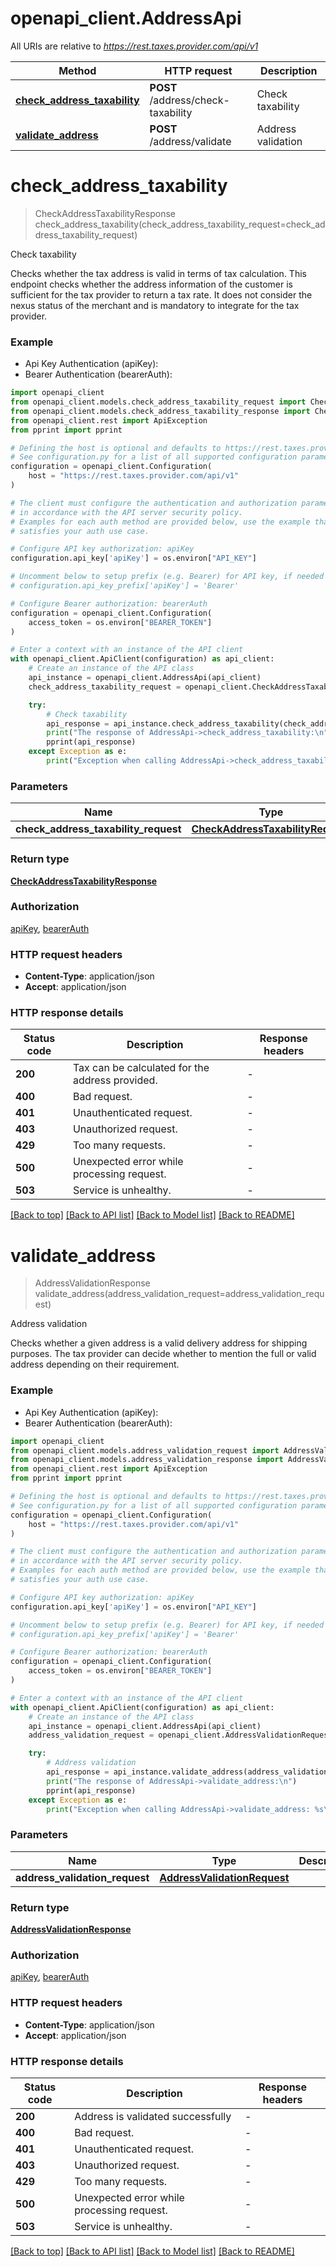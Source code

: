# openapi_client.AddressApi

All URIs are relative to *https://rest.taxes.provider.com/api/v1*

Method | HTTP request | Description
------------- | ------------- | -------------
[**check_address_taxability**](AddressApi.md#check_address_taxability) | **POST** /address/check-taxability | Check taxability
[**validate_address**](AddressApi.md#validate_address) | **POST** /address/validate | Address validation


# **check_address_taxability**
> CheckAddressTaxabilityResponse check_address_taxability(check_address_taxability_request=check_address_taxability_request)

Check taxability

Checks whether the tax address is valid in terms of tax calculation. This endpoint checks whether the address information of the customer is sufficient for the tax provider to return a tax rate. It does not consider the nexus status of the merchant and is mandatory to integrate for the tax provider.

### Example

* Api Key Authentication (apiKey):
* Bearer Authentication (bearerAuth):

```python
import openapi_client
from openapi_client.models.check_address_taxability_request import CheckAddressTaxabilityRequest
from openapi_client.models.check_address_taxability_response import CheckAddressTaxabilityResponse
from openapi_client.rest import ApiException
from pprint import pprint

# Defining the host is optional and defaults to https://rest.taxes.provider.com/api/v1
# See configuration.py for a list of all supported configuration parameters.
configuration = openapi_client.Configuration(
    host = "https://rest.taxes.provider.com/api/v1"
)

# The client must configure the authentication and authorization parameters
# in accordance with the API server security policy.
# Examples for each auth method are provided below, use the example that
# satisfies your auth use case.

# Configure API key authorization: apiKey
configuration.api_key['apiKey'] = os.environ["API_KEY"]

# Uncomment below to setup prefix (e.g. Bearer) for API key, if needed
# configuration.api_key_prefix['apiKey'] = 'Bearer'

# Configure Bearer authorization: bearerAuth
configuration = openapi_client.Configuration(
    access_token = os.environ["BEARER_TOKEN"]
)

# Enter a context with an instance of the API client
with openapi_client.ApiClient(configuration) as api_client:
    # Create an instance of the API class
    api_instance = openapi_client.AddressApi(api_client)
    check_address_taxability_request = openapi_client.CheckAddressTaxabilityRequest() # CheckAddressTaxabilityRequest |  (optional)

    try:
        # Check taxability
        api_response = api_instance.check_address_taxability(check_address_taxability_request=check_address_taxability_request)
        print("The response of AddressApi->check_address_taxability:\n")
        pprint(api_response)
    except Exception as e:
        print("Exception when calling AddressApi->check_address_taxability: %s\n" % e)
```



### Parameters


Name | Type | Description  | Notes
------------- | ------------- | ------------- | -------------
 **check_address_taxability_request** | [**CheckAddressTaxabilityRequest**](CheckAddressTaxabilityRequest.md)|  | [optional] 

### Return type

[**CheckAddressTaxabilityResponse**](CheckAddressTaxabilityResponse.md)

### Authorization

[apiKey](../README.md#apiKey), [bearerAuth](../README.md#bearerAuth)

### HTTP request headers

 - **Content-Type**: application/json
 - **Accept**: application/json

### HTTP response details

| Status code | Description | Response headers |
|-------------|-------------|------------------|
**200** | Tax can be calculated for the address provided. |  -  |
**400** | Bad request. |  -  |
**401** | Unauthenticated request. |  -  |
**403** | Unauthorized request. |  -  |
**429** | Too many requests. |  -  |
**500** | Unexpected error while processing request. |  -  |
**503** | Service is unhealthy. |  -  |

[[Back to top]](#) [[Back to API list]](../README.md#documentation-for-api-endpoints) [[Back to Model list]](../README.md#documentation-for-models) [[Back to README]](../README.md)

# **validate_address**
> AddressValidationResponse validate_address(address_validation_request=address_validation_request)

Address validation

Checks whether a given address is a valid delivery address for shipping purposes. The tax provider can decide whether to mention the full or valid address depending on their requirement.

### Example

* Api Key Authentication (apiKey):
* Bearer Authentication (bearerAuth):

```python
import openapi_client
from openapi_client.models.address_validation_request import AddressValidationRequest
from openapi_client.models.address_validation_response import AddressValidationResponse
from openapi_client.rest import ApiException
from pprint import pprint

# Defining the host is optional and defaults to https://rest.taxes.provider.com/api/v1
# See configuration.py for a list of all supported configuration parameters.
configuration = openapi_client.Configuration(
    host = "https://rest.taxes.provider.com/api/v1"
)

# The client must configure the authentication and authorization parameters
# in accordance with the API server security policy.
# Examples for each auth method are provided below, use the example that
# satisfies your auth use case.

# Configure API key authorization: apiKey
configuration.api_key['apiKey'] = os.environ["API_KEY"]

# Uncomment below to setup prefix (e.g. Bearer) for API key, if needed
# configuration.api_key_prefix['apiKey'] = 'Bearer'

# Configure Bearer authorization: bearerAuth
configuration = openapi_client.Configuration(
    access_token = os.environ["BEARER_TOKEN"]
)

# Enter a context with an instance of the API client
with openapi_client.ApiClient(configuration) as api_client:
    # Create an instance of the API class
    api_instance = openapi_client.AddressApi(api_client)
    address_validation_request = openapi_client.AddressValidationRequest() # AddressValidationRequest |  (optional)

    try:
        # Address validation
        api_response = api_instance.validate_address(address_validation_request=address_validation_request)
        print("The response of AddressApi->validate_address:\n")
        pprint(api_response)
    except Exception as e:
        print("Exception when calling AddressApi->validate_address: %s\n" % e)
```



### Parameters


Name | Type | Description  | Notes
------------- | ------------- | ------------- | -------------
 **address_validation_request** | [**AddressValidationRequest**](AddressValidationRequest.md)|  | [optional] 

### Return type

[**AddressValidationResponse**](AddressValidationResponse.md)

### Authorization

[apiKey](../README.md#apiKey), [bearerAuth](../README.md#bearerAuth)

### HTTP request headers

 - **Content-Type**: application/json
 - **Accept**: application/json

### HTTP response details

| Status code | Description | Response headers |
|-------------|-------------|------------------|
**200** | Address is validated successfully |  -  |
**400** | Bad request. |  -  |
**401** | Unauthenticated request. |  -  |
**403** | Unauthorized request. |  -  |
**429** | Too many requests. |  -  |
**500** | Unexpected error while processing request. |  -  |
**503** | Service is unhealthy. |  -  |

[[Back to top]](#) [[Back to API list]](../README.md#documentation-for-api-endpoints) [[Back to Model list]](../README.md#documentation-for-models) [[Back to README]](../README.md)

